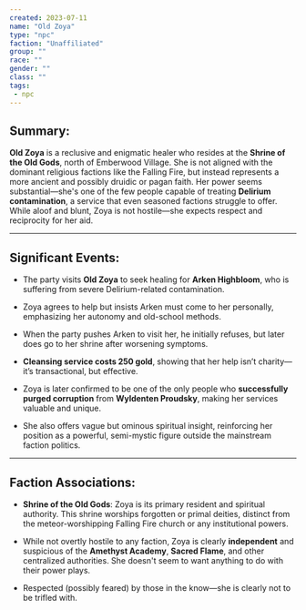 ```yaml
---
created: 2023-07-11
name: "Old Zoya"
type: "npc"
faction: "Unaffiliated"
group: ""
race: ""
gender: ""
class: ""
tags:
 - npc
---
```

## Summary:

**Old Zoya** is a reclusive and enigmatic healer who resides at the **Shrine of the Old Gods**, north of Emberwood Village. She is not aligned with the dominant religious factions like the Falling Fire, but instead represents a more ancient and possibly druidic or pagan faith. Her power seems substantial—she's one of the few people capable of treating **Delirium contamination**, a service that even seasoned factions struggle to offer. While aloof and blunt, Zoya is not hostile—she expects respect and reciprocity for her aid.

---

## Significant Events:

- The party visits **Old Zoya** to seek healing for **Arken Highbloom**, who is suffering from severe Delirium-related contamination​.
    
- Zoya agrees to help but insists Arken must come to her personally, emphasizing her autonomy and old-school methods.
    
- When the party pushes Arken to visit her, he initially refuses, but later does go to her shrine after worsening symptoms.
    
- **Cleansing service costs 250 gold**, showing that her help isn’t charity—it’s transactional, but effective.
    
- Zoya is later confirmed to be one of the only people who **successfully purged corruption** from **Wyldenten Proudsky**, making her services valuable and unique.
    
- She also offers vague but ominous spiritual insight, reinforcing her position as a powerful, semi-mystic figure outside the mainstream faction politics.
    

---

## Faction Associations:

- **Shrine of the Old Gods**: Zoya is its primary resident and spiritual authority. This shrine worships forgotten or primal deities, distinct from the meteor-worshipping Falling Fire church or any institutional powers.
    
- While not overtly hostile to any faction, Zoya is clearly **independent** and suspicious of the **Amethyst Academy**, **Sacred Flame**, and other centralized authorities. She doesn't seem to want anything to do with their power plays.
    
- Respected (possibly feared) by those in the know—she is clearly not to be trifled with.
